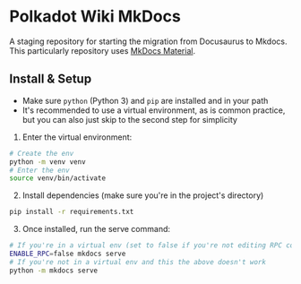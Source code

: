 # Polkadot Wiki MkDocs

A staging repository for starting the migration from Docusaurus to Mkdocs. This particularly repository uses [MkDocs Material](https://squidfunk.github.io/mkdocs-material/).

## Install & Setup

- Make sure `python` (Python 3) and `pip` are installed and in your path
- It's recommended to use a virtual environment, as is common practice, but you can also just skip to the second step for simplicity

1. Enter the virtual environment:
```sh
# Create the env
python -m venv venv
# Enter the env
source venv/bin/activate
```

2. Install dependencies (make sure you're in the project's directory)
```sh
pip install -r requirements.txt
```

3. Once installed, run the serve command:
```sh
# If you're in a virtual env (set to false if you're not editing RPC commands, otherwise it will take time to load)
ENABLE_RPC=false mkdocs serve
# If you're not in a virtual env and this the above doesn't work
python -m mkdocs serve
```